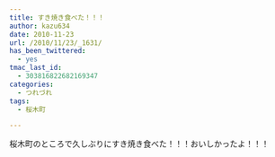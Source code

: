 ```yaml
---
title: すき焼き食べた！！！
author: kazu634
date: 2010-11-23
url: /2010/11/23/_1631/
has_been_twittered:
  - yes
tmac_last_id:
  - 303816822682169347
categories:
  - つれづれ
tags:
  - 桜木町

---
```

<div class="pp_item">
  桜木町のところで久しぶりにすき焼き食べた！！！おいしかったよ！！！
</div>

<div class="pp_item">
</div>

<div class="pp_item" style="text-align: center;">
<img style="max-width: 100%;" src="http://static.pixelpipe.com/8f604ded-7e2f-4695-a435-090c6491da7e_b.jpg" alt="" />
</div>